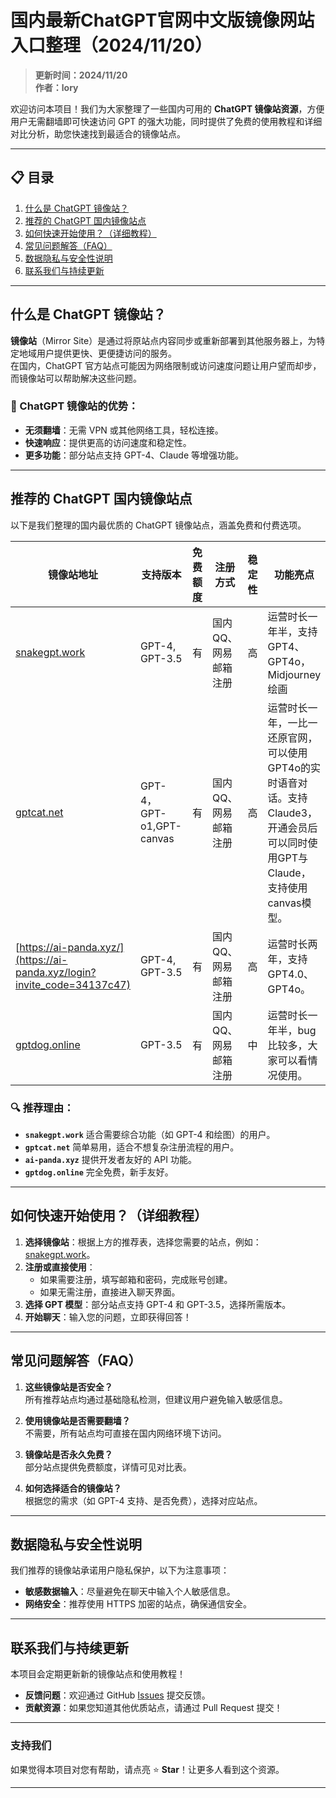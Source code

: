 # 国内最新ChatGPT官网中文版镜像网站入口整理（2024/11/20）

> **更新时间：2024/11/20**  
> **作者：lory**

欢迎访问本项目！我们为大家整理了一些国内可用的 **ChatGPT 镜像站资源**，方便用户无需翻墙即可快速访问 GPT 的强大功能，同时提供了免费的使用教程和详细对比分析，助您快速找到最适合的镜像站点。

---

## 📋 目录
1. [什么是 ChatGPT 镜像站？](#什么是-chatgpt-镜像站)
2. [推荐的 ChatGPT 国内镜像站点](#推荐的-chatgpt-国内镜像站点)
3. [如何快速开始使用？（详细教程）](#如何快速开始使用详细教程)
4. [常见问题解答（FAQ）](#常见问题解答faq)
5. [数据隐私与安全性说明](#数据隐私与安全性说明)
6. [联系我们与持续更新](#联系我们与持续更新)

---

## 什么是 ChatGPT 镜像站？

**镜像站**（Mirror Site）是通过将原站点内容同步或重新部署到其他服务器上，为特定地域用户提供更快、更便捷访问的服务。  
在国内，ChatGPT 官方站点可能因为网络限制或访问速度问题让用户望而却步，而镜像站可以帮助解决这些问题。

### 🌟 ChatGPT 镜像站的优势：
- **无须翻墙**：无需 VPN 或其他网络工具，轻松连接。
- **快速响应**：提供更高的访问速度和稳定性。
- **更多功能**：部分站点支持 GPT-4、Claude 等增强功能。

---

## 推荐的 ChatGPT 国内镜像站点

以下是我们整理的国内最优质的 ChatGPT 镜像站点，涵盖免费和付费选项。

| 镜像站地址           | 支持版本       | 免费额度   | 注册方式       | 稳定性 | 功能亮点 |
|----------------------|---------------|-----------|---------------|-------|---------|
| [snakegpt.work](https://snakegpt.work) | GPT-4, GPT-3.5 | 有 | 国内QQ、网易邮箱注册 | 高     | 运营时长一年半，支持GPT4、GPT4o，Midjourney绘画 |
| [gptcat.net](https://gptcat.net)      | GPT-4，GPT-o1,GPT-canvas        | 有 | 国内QQ、网易邮箱注册     | 高     | 运营时长一年，一比一还原官网，可以使用GPT4o的实时语音对话。支持Claude3，开通会员后可以同时使用GPT与Claude，支持使用canvas模型。 |
| [https://ai-panda.xyz/](https://ai-panda.xyz/login?invite_code=34137c47)  | GPT-4, GPT-3.5 | 有 | 国内QQ、网易邮箱注册 | 高     | 运营时长两年，支持GPT4.0、GPT4o。 |
| [gptdog.online](https://gptdog.online) | GPT-3.5      | 有 | 国内QQ、网易邮箱注册     | 中     | 运营时长一年半，bug比较多，大家可以看情况使用。 |

### 🔍 推荐理由：
- **`snakegpt.work`** 适合需要综合功能（如 GPT-4 和绘图）的用户。
- **`gptcat.net`** 简单易用，适合不想复杂注册流程的用户。
- **`ai-panda.xyz`** 提供开发者友好的 API 功能。
- **`gptdog.online`** 完全免费，新手友好。


---

## 如何快速开始使用？（详细教程）

1. **选择镜像站**：根据上方的推荐表，选择您需要的站点，例如：[snakegpt.work](https://snakegpt.work)。
2. **注册或直接使用**：
   - 如果需要注册，填写邮箱和密码，完成账号创建。
   - 如果无需注册，直接进入聊天界面。
3. **选择 GPT 模型**：部分站点支持 GPT-4 和 GPT-3.5，选择所需版本。
4. **开始聊天**：输入您的问题，立即获得回答！


---

## 常见问题解答（FAQ）

1. **这些镜像站是否安全？**  
   所有推荐站点均通过基础隐私检测，但建议用户避免输入敏感信息。

2. **使用镜像站是否需要翻墙？**  
   不需要，所有站点均可直接在国内网络环境下访问。

3. **镜像站是否永久免费？**  
   部分站点提供免费额度，详情可见对比表。

4. **如何选择适合的镜像站？**  
   根据您的需求（如 GPT-4 支持、是否免费），选择对应站点。

---

## 数据隐私与安全性说明

我们推荐的镜像站承诺用户隐私保护，以下为注意事项：
- **敏感数据输入**：尽量避免在聊天中输入个人敏感信息。
- **网络安全**：推荐使用 HTTPS 加密的站点，确保通信安全。

---

## 联系我们与持续更新

本项目会定期更新新的镜像站点和使用教程！  
- **反馈问题**：欢迎通过 GitHub [Issues](https://github.com/your-repo/issues) 提交反馈。
- **贡献资源**：如果您知道其他优质站点，请通过 Pull Request 提交！

---

### 支持我们
如果觉得本项目对您有帮助，请点亮 ⭐ **Star**！让更多人看到这个资源。

---

